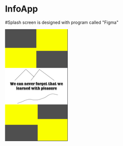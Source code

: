 # InfoApp

#Splash screen is designed with program called "Figma"

![Splash.png](https://github.com/advancepro/InfoApp/blob/master/mid/splash.PNG)
